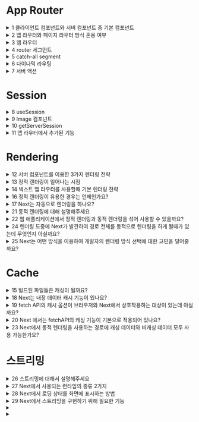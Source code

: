 # App Router

<details>
  <summary>1 클라이언트 컴포넌트와 서버 컴포넌트 중 기본 컴포넌트</summary>

  ### 코드
  ```js
  ```
  ### 정답
  ```js
  서버 컴포넌트
  이유: 기본이기 때문에 서버 컴포넌트에 빠르게 익숙해질 수 있다.
  성능 최적화
  ```
</details>

<details>
  <summary>2 앱 라우터와 페이지 라우터 방식 혼용 여부</summary>

  ### 코드
  ```js
  project/
    app/
    pages/
  ```
  ### 정답
  ```js
  혼용 가능
  이유: 페이지 라우터로 개발된 프로젝트에서 앱 라우터로 점진적으로 전환 가능
  notice: 앱 라우터와 페이지 라우터의 url이 같은 경우
  빌드 타임에서 에러 발생
  ```
</details>

<details>
  <summary>3 앱 라우터</summary>

  ### 코드
  ```js
  ```
  ### 정답
  ```js
  넥스트 13 버전부터 지원되는 라우팅 방식
  ```
</details>

<details>
  <summary>4 router 세그먼트</summary>

  ### 코드
  ```js
  ```
  ### 정답
  ```js
  도메인 뒤에 붙는 하위 경로
  프로젝트 디렉토리에서 app 폴더의 하위 폴더
  갯수에 제한이 없음
  ```
</details>

<details>
  <summary>5 catch-all segment</summary>

  ### 코드
  ```js
  ```
  ### 정답
  ```js
  domain/[...slug]
  domain/a/b/c/d/e/...
  ```
</details>

<details>
  <summary>6 다이나믹 라우팅</summary>

  ### 코드
  ```js
  ```
  ### 정답
  ```js
  app/
    main/
      [slug]/
        page.tsx
  ```
</details>

<details>
  <summary>7 서버 액션</summary>

  ### 코드
  ```js
  ```
  ### 정답
  ```js
  form 액션에 등록되는 함수
  'use server' 명령문 사용
  클라이언트 컴포넌트에서는 사용 불가능 (import 해야함)
  async function
  ```
</details>

# Session

<details>
  <summary>8 useSession</summary>

  ### 코드
  ```js
  ```
  ### 정답
  ```js
  ```
</details>

<details>
  <summary>9 Image 컴포넌트</summary>

  ### 코드
  ```js
  ```
  ### 정답
  ```js
  ```
</details>

<details>
  <summary>10 getServerSession</summary>

  ### 코드
  ```js
  ```
  ### 정답
  ```js
  ```
</details>

<details>
  <summary>11 앱 라우터에서 추가된 기능</summary>

  ### 코드
  ```js
  ```
  ### 정답
  ```js
  server components
  streaming with suspense
  server actions
  ```
</details>

# Rendering

<details>
  <summary>12 서버 컴포넌트를 이용한 3가지 렌더링 전략</summary>

  ### 코드
  ```js
  ```
  ### 정답
  ```js
  정적 렌더링
  동적 렌더링
  스트리밍
  ```
</details>

<details>
  <summary>13 정적 렌더링이 일어나는 시점</summary>

  ### 코드
  ```js
  ```
  ### 정답
  ```js
  빌드타임
  ```
</details>

<details>
  <summary>14 넥스트 앱 라우터를 사용할때 기본 렌더링 전략</summary>

  ### 코드
  ```js
  ```
  ### 정답
  ```js
  정적 렌더링
  ```
</details>

<details>
  <summary>16 정적 렌더링이 유용한 경우는 언제인가요?</summary>

  ### 코드
  ```js
  ```
  ### 정답
  ```js
  유저들이 모두 똑같은 데이터를 사용할때입니다.
  빌드 타임에 데이터를 사용할때입니다.
  정적 블로그 게시물이나 상품 페이지를 만들때 적용할 수 있습니다.
  ```
</details>

<details>
  <summary>17 Next는 자동으로 렌더링을 하나요?</summary>

  ### 코드
  ```js
  ```
  ### 정답
  ```js
  네 자동으로 정적 렌더링을 합니다.
  꼬리 질문 1) 정적 렌더링이라고 말씀하셨는데 빌드타임때 어떤 일이 일어나나요?
  렌더링이 일어나고 데이터를 캐싱합니다.
  꼬리 질문 2) 정적 렌더링을 사용했을때 이점이 무엇일까요?
  매 요청마다 렌더링을 하지 않고 유저에게 캐싱된 경로를 전송하기 때문에 빠른 페이지 로딩이 가능합니다.
  ```
</details>

<details>
  <summary>21 동적 렌더링에 대해 설명해주세요</summary>

  ### 코드
  ```js
  ```
  ### 정답
  ```js
  유저가 요청할때마다 렌더링 하는 것을 말합니다.
  꼬리 1) 동적 렌더링은 어떤 경우에 사용할까요?
  유저마다 다른 데이터를 보여줘야할 때 사용합니다.
  유저가 요청하는 시점에 필요한 데이터를 이용할때 사용합니다.
  꼬리 2) 그 필요한 데이터가 어떤게 있을까요?
  쿠키, URL Search Params 가 있습니다.
  ```
</details>

<details>
  <summary>22 웹 애플리케이션에서 정적 렌더링과 동적 렌더링을 섞어 사용할 수 있을까요?</summary>

  ### 코드
  ```js
  ```
  ### 정답
  ```js
  네 같이 사용이 가능합니다.
  꼬리 1) 같이 사용하는 예시가 무엇이 있을까요?
  쇼핑몰에서 캐싱된 제품 데이터를 주기적으로 재검증하고 캐싱되지 않은 고객들만의 고유 데이터를 사용할때 같이 사용합니다.
  ```
</details>

<details>
  <summary>24 렌더링 도중에 Next가 발견하여 경로 전체를 동적으로 렌더링을 하게 될때가 있는데 무엇인지 아실까요?</summary>

  ### 코드
  ```js
  ```
  ### 정답
  ```js
  dynamic function
  캐시되지 않은 데이터 입니다.
  꼬리 1) dynamic function 이 무엇인가요?
  request time에 생기는 정보를 사용하는 함수입니다.
  cookies(), headers(), searchParams 입니다.
  ```
</details>

<details>
  <summary>25 Next는 어떤 방식을 이용하여 개발자의 렌더링 방식 선택에 대한 고민을 덜어줄까요?</summary>

  ### 코드
  ```js
  ```
  ### 정답
  ```js
  사용되는 API와 기능들을 근거로 가장 효율적인 렌더링 방식을 자동으로 선택해줍니다.
  대신 개발자는 특정 데이터를 언제 캐싱할지 재검증할지 정하면 됩니다.
  ```
</details>

# Cache

<details>
  <summary>15 빌드된 파일들은 캐싱이 될까요?</summary>

  ### 코드
  ```js
  ```
  ### 정답
  ```js
  캐싱 됩니다.

  꼬리질문 1) 빌드 파일은 어디에 캐싱되나요?
  CDN 입니다.
  꼬리질문 2) CDN의 특징에 대해 알려주세요
  세계 여러 지역에 분산되어있는 서버입니다.
  서버와 클라이언트의 중간에 위치하기 때문에 서버의 과부하를 방지합니다.
  주로 정적 데이터를 전송하는데 사용됩니다.
  기본적으로 캐싱이 적용되어 있기 때문에 서버 설계시 정적 데이터 캐시 설정 부담을 덜어줍니다.
  ```
</details>

<details>
  <summary>18 Next는 내장 데이터 캐시 기능이 있나요?</summary>

  ### 코드
  ```js
  ```
  ### 정답
  ```js
  네 있습니다.
  꼬리 질문 1) 내장 데이터 캐시 기능을 사용할 수 있는 이유에 대해서 아시나요?
  Next가 네이티브 fetch API를 사용하기 때문입니다.
  꼬리 질문 2) 개발자가 네이티브 fetch API의 캐싱 기능을 어떤 방식으로 사용할 수 있을까요?
  요청마다 캐싱 방식을 다르게 적용해볼 수 있습니다.
  ```
</details>

<details>
  <summary>19 fetch API의 캐시 옵션이 브라우저와 Next에서 상호작용하는 대상이 있는데 아실까요?</summary>

  ### 코드
  ```js
  ```
  ### 정답
  ```js
  브라우저에서는 HTTP캐시와 상호작용합니다.
  Next에서는 서버의 캐싱 데이터와 상호작용합니다.
  꼬리 질문 1) 이 상호작용은 언제 일어나나요?
  요청이 발생할때 일어납니다.
  ```
</details>

<details>
  <summary>20 Next 에서는 fetchAPI의 캐싱 기능이 기본으로 적용되어 있나요?</summary>

  ### 코드
  ```js
  ```
  ### 정답
  ```js
  적용되어 있습니다.
  꼬리 질문 1) 캐싱 기능을 변경할 수 있을까요?
  cache나 next.revalidate 옵션을 사용하여 변경할 수 있습니다.
  ```
</details>

<details>
  <summary>23 Next에서 동적 렌더링을 사용하는 경로에 캐싱 데이터와 비캐싱 데이터 모두 사용 가능한가요?</summary>

  ### 코드
  ```js
  ```
  ### 정답
  ```js
  모두 사용이 가능합니다.
  꼬리 1) 가능한 이유가 무엇인가요?
  RSC Payload와 데이터가 따로 캐싱되기 때문입니다.
  꼬리 2) 따로 캐싱할때 이점이 있을까요?
  클라이언트 요청에 의해 서버가 다른 곳에서 데이터를 받아와야할때 발생하는 성능 저하를 걱정하지 않고 동적 렌더링 방식으로 전환할 수 있게 해줍니다.
  ```
</details>

# 스트리밍

<details>
  <summary>26 스트리밍에 대해서 설명해주세요</summary>

  ### 코드
  ```js
  ```
  ### 정답
  ```js
  UI를 점진적으로 렌더링 해나가는 방식으로 작업을 청크 단위로 나누고 전송 준비가 끝날때마다 클라이언트로 데이터를 보내 렌더링합니다.
  꼬리 1) Next에서 스트리밍이 기본 적용이 돼있을까요?
  앱라우터 방식에 기본 적용되어있습니다.
  꼬리 2) 스트리밍을 사용할때 화면의 일부만 스트리밍할 수 있을까요?
  네 가능합니다.
  꼬리 3) 스트리밍의 장점이 무엇인가요?
  모든 페이지가 렌더링 되기 전에 유저에게 렌더링 되는 부분부터 보여줄 수 있습니다.
  초기 페이지 로딩을 빠르게 할 수 있습니다.
  무거운 데이터를 요청하는 UI가 전체 렌더링을 가로 막는 것을 방지할 수 있습니다.
  예시로는 상품 페이지의 리뷰 목록이 아직 렌더링되지 않았을때 스트리밍 방식을 사용하면 전체 페이지 렌더링이 중단되지 않습니다.
  ```
</details>

<details>
  <summary>27 Next에서 사용되는 런타임의 종류 2가지</summary>

  ### 코드
  ```js
  ```
  ### 정답
  ```js
  Node Runtime: Node API를 사용하는 런타임 (넥스트 기본 런타임)
  Edge Runtime: Web API를 사용하며 Node runtime의 하위집합

  // page.tsx, layout.tsx 사용가능 
  export const runtime = 'edge';

  꼬리질문 1) 스트리밍은 이 2가지 런타임에서 모두 사용 가능한가요?
  네
  ```
</details>

<details>
  <summary>28 Next에서 로딩 상태를 화면에 표시하는 방법</summary>

  ### 코드
  ```js
  ```
  ### 정답
  ```js
  loading.js 파일 생성

  export default Loading() {
    return (<div>loading...</div>)
  }
  ```
  ```js
  app/
    layout.tsx
    page.tsx
    products/
      layout.tsx
      page.tsx
      loading.tsx <---
  ```
</details>

<details>
  <summary>29 Next에서 스트리밍을 구현하기 위해 필요한 기능</summary>

  ### 코드
  ```js
  ```
  ### 정답
  ```js
  Suspense
  Suspense는 자식 컴포넌트가 로딩중일때 fallback UI를 화면에 출력하고 자식 컴포넌트가 로딩이 끝나면
  fallback UI를 자식 컴포넌트로 교체
  ```
</details>

<details>
  <summary></summary>

  ### 코드
  ```js
  ```
  ### 정답
  ```js
  ```
</details>

<details>
  <summary></summary>

  ### 코드
  ```js
  ```
  ### 정답
  ```js
  ```
</details>

